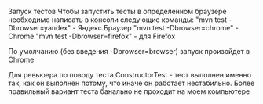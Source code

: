 Запуск тестов
Чтобы запустить тесты в определенном браузере
необходимо написать в консоли следующие команды:
"mvn test -Dbrowser=yandex" - Яндекс.Браузер
"mvn test -Dbrowser=chrome" - Chrome
"mvn test -Dbrowser=firefox" - для Firefox

По умолчанию (без введения -Dbrowser=browser) запуск произойдет в Chrome

Для ревьюера по поводу теста ConstructorTest - тест выполнен именно так,
как он выполнен потому, что иначе он работает нестабильно.
Более правильный вариант теста банально не проходит на моем компьютере